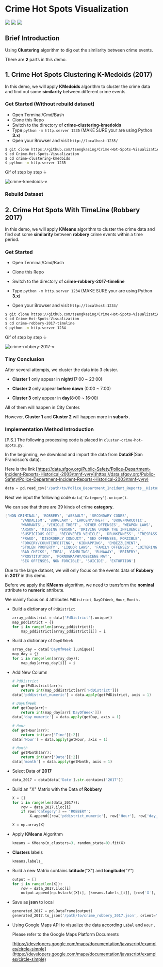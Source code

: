 # Crime Hot Spots Visualization

![](https://img.shields.io/badge/Numpy-1.15.x-brightgreen.svg?style=flat-square) ![](https://img.shields.io/badge/pandas-0.23.4-brightgreen.svg?style=flat-square) ![](https://img.shields.io/badge/scikit--learn-0.20.0-brightgreen.svg?style=flat-square)



## Brief Introduction

Using **Clustering** algorithm to dig out the similarity between crime events.

There are **2** parts in this demo.



## 1. Crime Hot Spots Clustering K-Medoids (2017)

In this demo, we will apply **KMedoids** algorithm to cluster the crime data and find out some **similarity** between different crime events.

### Get Started (Without rebuild dataset)

- Open Terminal/Cmd/Bash
- Clone this Repo
- Switch to the directory of **crime-clustering-kmedoids**
- Type `python -m http.server 1235` (MAKE SURE your are using Python **3.x**)
- Open your Browser and visit `http://localhost:1235/`

```bash
$ git clone https://github.com/tsengkasing/Crime-Hot-Spots-Visualization.git
$ cd Crime-Hot-Spots-Visualization
$ cd crime-clustering-kmedoids
$ python -m http.server 1235
```



Gif of step by step ↓

![crime-kmedoids-v](https://user-images.githubusercontent.com/10103993/49155366-b89f0880-f355-11e8-951b-65662e14bb44.gif)



### Rebuild Dataset





## 2. Crime Hot Spots With TimeLine (Robbery 2017)

In this demo, we will apply **KMeans** algorithm to cluster the crime data and find out some **similarity** between **robbery** crime events within a time period.

### Get Started

- Open Terminal/Cmd/Bash

- Clone this Repo

- Switch to the directory of **crime-robbery-2017-timeline**

- Type `python -m http.server 1234` (MAKE SURE your are using Python **3.x**)

- Open your Browser and visit `http://localhost:1234/`



```bash
$ git clone https://github.com/tsengkasing/Crime-Hot-Spots-Visualization.git
$ cd Crime-Hot-Spots-Visualization
$ cd crime-robbery-2017-timeline
$ python -m http.server 1234
```



Gif of step by step ↓

![crime-robbery-2017-v](https://user-images.githubusercontent.com/10103993/49153772-a4f1a300-f351-11e8-9a41-ea84a43ab651.gif)




### Tiny Conclusion

After several attempts, we cluster the data into 3 cluster.

- **Cluster 1** only appear in **night**(17:00 ~ 23:00)

- **Cluster 2** only appear **before dawn** (0:00 ~ 7:00)

- **Cluster 3** only appear in **day**(8:00 ~ 16:00)



All of them will happen in City Center.

However, **Cluster 1** and **Cluster 2** will happen more in **suburb** .




### Implementation Method Introduction

[P.S.] The following processing code is placed in `cluster-crime-hot-spots.py`.



In the beginning, we download and import the data from **DataSF**(San Francisco's data).

Here is the link [https://data.sfgov.org/Public-Safety/Police-Department-Incident-Reports-Historical-2003/tmnf-yvry](https://data.sfgov.org/Public-Safety/Police-Department-Incident-Reports-Historical-2003/tmnf-yvry)

```python
data = pd.read_csv('/path/to/Police_Department_Incident_Reports__Historical_2003_to_May_2018.csv')
```



Next we input the following code ``data['Category'].unique()``.

We can see that there are 39 kinds of crime **category**.

```python
['NON-CRIMINAL', 'ROBBERY', 'ASSAULT', 'SECONDARY CODES',
       'VANDALISM', 'BURGLARY', 'LARCENY/THEFT', 'DRUG/NARCOTIC',
       'WARRANTS', 'VEHICLE THEFT', 'OTHER OFFENSES', 'WEAPON LAWS',
       'ARSON', 'MISSING PERSON', 'DRIVING UNDER THE INFLUENCE',
       'SUSPICIOUS OCC', 'RECOVERED VEHICLE', 'DRUNKENNESS', 'TRESPASS',
       'FRAUD', 'DISORDERLY CONDUCT', 'SEX OFFENSES, FORCIBLE',
       'FORGERY/COUNTERFEITING', 'KIDNAPPING', 'EMBEZZLEMENT',
       'STOLEN PROPERTY', 'LIQUOR LAWS', 'FAMILY OFFENSES', 'LOITERING',
       'BAD CHECKS', 'TREA', 'GAMBLING', 'RUNAWAY', 'BRIBERY',
       'PROSTITUTION', 'PORNOGRAPHY/OBSCENE MAT',
       'SEX OFFENSES, NON FORCIBLE', 'SUICIDE', 'EXTORTION']
```



Due to the large dataset, we will only focus on the events data of **Robbery** in **2017** in this demo.

Before we apply the **KMeans** algorithm, we need to transform the **nominal** attribute to **numeric** attribute.

We mainly focus on 4 attributes `PdDistrict`, `DayOfWeek`, `Hour`, `Month` .

- Build a dictionary of `PdDistrict`

    ```python
    array_pddistrict = data['PdDistrict'].unique()
    map_pddistrict = {}
    for i in range(len(array_pddistrict)):
        map_pddistrict[array_pddistrict[i]] = i
    ```

- Build a dictionary of `DayOfWeek`

    ```python
    array_day = data['DayOfWeek'].unique()
    map_day = {}
    for i in range(len(array_day)):
        map_day[array_day[i]] = i
    ```

- Add New Column

  ```python
  # PdDistrict
  def getPdDistrict(arr):
      return int(map_pddistrict[arr['PdDistrict']])
  data['pddistrict_numeric'] = data.apply(getPdDistrict, axis = 1)
  
  # DayOfWeek
  def getDay(arr):
      return int(map_day[arr['DayOfWeek']])
  data['day_numeric'] = data.apply(getDay, axis = 1)
  
  # Hour
  def getHour(arr):
      return int(arr['Time'][:2])
  data['Hour'] = data.apply(getHour, axis = 1)
  
  # Month
  def getMonth(arr):
      return int(arr['Date'][:2])
  data['month'] = data.apply(getMonth, axis = 1)
  ```

- Select Data of **2017**

    ```python
    data_2017 = data[data['Date'].str.contains('2017')]
    ```

- Build an "X" Matrix with the Data of **Robbery**

    ```python
    X = []
    for i in range(len(data_2017)):
        row = data_2017.iloc[i]
        if row['Category'] == 'ROBBERY':
            X.append([row['pddistrict_numeric'], row['Hour'], row['day_numeric'], row['month']])
    
    X = np.array(X)
    ```

- Apply **KMeans** Algorithm

    ```python
    kmeans = KMeans(n_clusters=3, random_state=0).fit(X)
    ```

- **Clusters** labels

    ```python
    kmeans.labels_
    ```

- Build a new Matrix contains **latitude**("X") and **longitude**("Y")

    ```python
    output = []
    for i in range(len(X)):
        row = data_2017.iloc[i]
        output.append(np.hstack((X[i], [kmeans.labels_[i]], [row['X'], row['Y']])))
    ```

- Save as **json** to local

    ```python
    generated_2017 = pd.DataFrame(output)
    generated_2017.to_json('/path/to/crime_robbery_2017.json', orient='records')
    ```

- Using Google Maps API to visualize the data according `Label` and `Hour` .

    Please refer to the Google Maps Platform Documents

    [https://developers.google.com/maps/documentation/javascript/examples/circle-simple](https://developers.google.com/maps/documentation/javascript/examples/circle-simple)
